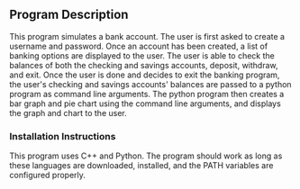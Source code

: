 
## Program Description
This program simulates a bank account. The user is first asked to create a username
and password. Once an account has been created, a list of banking options are displayed to the user.
The user is able to check the balances of both the checking and savings accounts, deposit, withdraw, and exit. Once the user is done and decides
to exit the banking program, the user's checking and savings accounts' balances are passed to a python program as 
command line arguments. The python program then creates a bar graph and pie chart using the command line arguments,
and displays the graph and chart to the user.

### Installation Instructions
This program uses C++ and Python. The program should work
as long as these languages are downloaded, installed, and the PATH variables are configured properly.
